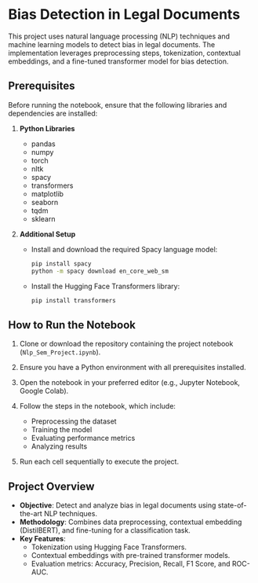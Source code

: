 
# Bias Detection in Legal Documents


This project uses natural language processing (NLP) techniques and machine learning models to detect bias in legal documents. The implementation leverages preprocessing steps, tokenization, contextual embeddings, and a fine-tuned transformer model for bias detection.

## Prerequisites

Before running the notebook, ensure that the following libraries and dependencies are installed:

1. **Python Libraries**
   - pandas
   - numpy
   - torch
   - nltk
   - spacy
   - transformers
   - matplotlib
   - seaborn
   - tqdm
   - sklearn

2. **Additional Setup**
   - Install and download the required Spacy language model:
     ```bash
     pip install spacy
     python -m spacy download en_core_web_sm
     ```
   - Install the Hugging Face Transformers library:
     ```bash
     pip install transformers
     ```

## How to Run the Notebook

1. Clone or download the repository containing the project notebook (`Nlp_Sem_Project.ipynb`).
2. Ensure you have a Python environment with all prerequisites installed.
3. Open the notebook in your preferred editor (e.g., Jupyter Notebook, Google Colab).
4. Follow the steps in the notebook, which include:
   - Preprocessing the dataset
   - Training the model
   - Evaluating performance metrics
   - Analyzing results

5. Run each cell sequentially to execute the project.

## Project Overview

- **Objective**: Detect and analyze bias in legal documents using state-of-the-art NLP techniques.
- **Methodology**: Combines data preprocessing, contextual embedding (DistilBERT), and fine-tuning for a classification task.
- **Key Features**:
  - Tokenization using Hugging Face Transformers.
  - Contextual embeddings with pre-trained transformer models.
  - Evaluation metrics: Accuracy, Precision, Recall, F1 Score, and ROC-AUC.
